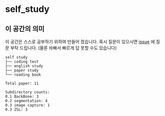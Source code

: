 # self_study

## 이 공간의 의미

이 공간은 스스로 공부하기 위하여 만들어 졌습니다.
혹시 질문이 있으시면 [issue](https://github.com/JunseokLee3/self_study/issues) 에 질문 부탁 드립니다.
(물론 바빠서 빠르게 답 못할 수도 있습니다)

```
self study
├── coding test
├── english study
├── paper study
└── reading book
```

```
Total paper: 11      

Subdirectory counts: 
0.1 BackBone: 3      
0.2 segmentation: 4  
0.3 image capture: 1 
0.3 ZSL: 3
```